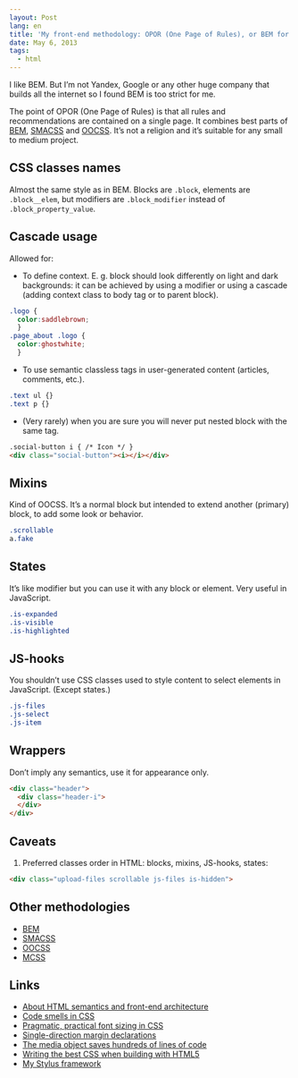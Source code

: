 ```yaml
---
layout: Post
lang: en
title: 'My front-end methodology: OPOR (One Page of Rules), or BEM for small sites'
date: May 6, 2013
tags:
  - html
---
```


I like BEM. But I’m not Yandex, Google or any other huge company that builds all the internet so I found BEM is too strict for me.

The point of OPOR (One Page of Rules) is that all rules and recommendations are contained on a single page. It combines best parts of [BEM](http://en.bem.info/), [SMACSS](http://smacss.com/) and [OOCSS](http://coding.smashingmagazine.com/2011/12/12/an-introduction-to-object-oriented-css-oocss/). It’s not a religion and it’s suitable for any small to medium project.

## CSS classes names

Almost the same style as in BEM. Blocks are `.block`, elements are `.block__elem`, but modifiers are `.block_modifier` instead of `.block_property_value`.

## Cascade usage

Allowed for:

* To define context. E. g. block should look differently on light and dark backgrounds: it can be achieved by using a modifier or using a cascade (adding context class to body tag or to parent block).

```css
.logo {
  color:saddlebrown;
  }
.page_about .logo {
  color:ghostwhite;
  }
```

* To use semantic classless tags in user-generated content (articles, comments, etc.).

```css
.text ul {}
.text p {}
```

* (Very rarely) when you are sure you will never put nested block with the same tag.

```html
.social-button i { /* Icon */ }
<div class="social-button"><i></i></div>
```

## Mixins

Kind of OOCSS. It’s a normal block but intended to extend another (primary) block, to add some look or behavior.

```css
.scrollable
a.fake
```

## States

It’s like modifier but you can use it with any block or element. Very useful in JavaScript.

```css
.is-expanded
.is-visible
.is-highlighted
```

## JS-hooks

You shouldn’t use CSS classes used to style content to select elements in JavaScript. (Except states.)

```css
.js-files
.js-select
.js-item
```

## Wrappers

Don’t imply any semantics, use it for appearance only.

```html
<div class="header">
  <div class="header-i">
  </div>
</div>
```

## Caveats

1. Preferred classes order in HTML: blocks, mixins, JS-hooks, states:

```html
<div class="upload-files scrollable js-files is-hidden">
```

## Other methodologies

* [BEM](http://en.bem.info/)
* [SMACSS](http://smacss.com/)
* [OOCSS](http://coding.smashingmagazine.com/2011/12/12/an-introduction-to-object-oriented-css-oocss/)
* [MCSS](https://github.com/operatino/MCSS)

## Links

* [About HTML semantics and front-end architecture](http://nicolasgallagher.com/about-html-semantics-front-end-architecture/)
* [Code smells in CSS](http://csswizardry.com/2012/11/code-smells-in-css/)
* [Pragmatic, practical font sizing in CSS](http://csswizardry.com/2012/02/pragmatic-practical-font-sizing-in-css/)
* [Single-direction margin declarations](http://csswizardry.com/2012/06/single-direction-margin-declarations/)
* [The media object saves hundreds of lines of code](http://www.stubbornella.org/content/2010/06/25/the-media-object-saves-hundreds-of-lines-of-code/)
* [Writing the best CSS when building with HTML5](http://toddmotto.com/writing-the-best-css-when-building-with-html5/)
* [My Stylus framework](https://github.com/sapegin/tamia)
